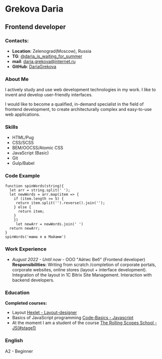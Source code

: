 # Grekova Daria

## Frontend developer

### Contacts:
* **Location**: Zelenograd(Moscow), Russia
* **TG**: [@daria_is_waiting_for_summer](https://t.me/daria_is_waiting_for_summer)
* **mail**: daria.grekova@internet.ru
* **GitHub**: [DariaGrekova](https://github.com/DariaGrekova)

### About Me
I actively study and use web development technologies in my work. I like to invent and develop user-friendly interfaces.


I would like to become a qualified, in-demand specialist in the field of frontend development, to create architecturally complex and easy-to-use web applications.

### Skills
* HTML/Pug
* CSS/SCSS
* BEM/OOCSS/Atomic CSS
* JavaScript (Basic)
* Git
* Gulp/Babel

### Code Example
```
function spinWords(string){
  let arr = string.split(' ');
  let newWords = arr.map(item => {
    if (item.length >= 5) {
     return item.split('').reverse().join('');
    } else {
      return item;
    }
    })
     let newArr = newWords.join(' ')
  return newArr;
}
spinWords('мама я в Майами')
```
### Work Experience
* *August 2022 - Until now* - OOO "Айтис Веб" (Frontend developer)
**Responsibilities:**
Writing from scratch /completion of corporate portals, corporate websites, online stores (layout + interface development).
Integration of the layout in 1C Bitrix Site Management.
Interaction with backend developers.

### Education
**Completed courses:**
* Layout [Hexlet - Layout-designer](https://ru.hexlet.io/programs/layout-designer)
* Basics of JavaScript programming [Code-Basics - Javascript ](https://code-basics.com/ru/languages/javascript)
* At the moment I am a student of the course [The Rolling Scopes School - JS(#stage1)](https://rs.school/js)

### English
A2 - Beginner
